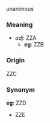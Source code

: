 unanimous
### Meaning
+ _adj_: ZZA
    + __eg__: ZZB

### Origin

ZZC

### Synonym

__eg__: ZZD

+ ZZE


